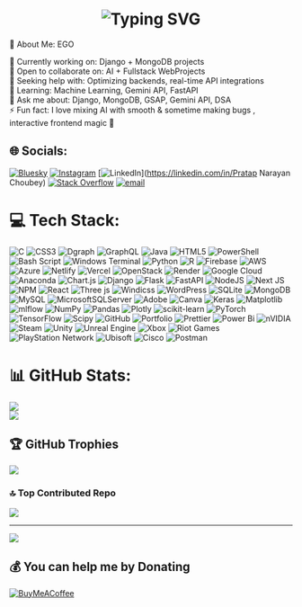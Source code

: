 <h1 align="center">
  <img src="https://readme-typing-svg.demolab.com?font=Orbitron&weight=700&size=20&pause=2000&color=00FFAA&center=true&vCenter=true&width=435&lines=pratap+choubey;Learner+%7C+Fullstack+Visionary;fkinCode24/7+That+Thinks..." alt="Typing SVG" />
</h1>
💫 About Me: EGO

🔭 Currently working on: Django + MongoDB projects   <br>
👯 Open to collaborate on: AI + Fullstack WebProjects  <br>
🤝 Seeking help with: Optimizing backends, real-time API integrations  <br>
🌱 Learning: Machine Learning, Gemini API, FastAPI   <br>
💬 Ask me about: Django, MongoDB, GSAP, Gemini API, DSA  <br>
⚡ Fun fact: I love mixing AI with smooth & sometime making bugs , interactive frontend magic 🎯

## 🌐 Socials:
[![Bluesky](https://img.shields.io/badge/bluesky-0285FF?style=for-the-badge&logo=bluesky&logoColor=%23FFFFFF)](https://bsky.app/profile/PC38) [![Instagram](https://img.shields.io/badge/Instagram-%23E4405F.svg?logo=Instagram&logoColor=white)](https://instagram.com/pratap.19.09) [![LinkedIn](https://img.shields.io/badge/LinkedIn-%230077B5.svg?logo=linkedin&logoColor=white)](https://linkedin.com/in/Pratap Narayan Choubey) [![Stack Overflow](https://img.shields.io/badge/-Stackoverflow-FE7A16?logo=stack-overflow&logoColor=white)](https://stackoverflow.com/users/user:31145562) [![email](https://img.shields.io/badge/Email-D14836?logo=gmail&logoColor=white)](mailto:pratapchoubey03@gmail.com) 

# 💻 Tech Stack:
![C](https://img.shields.io/badge/c-%2300599C.svg?style=plastic&logo=c&logoColor=white) ![CSS3](https://img.shields.io/badge/css3-%231572B6.svg?style=plastic&logo=css3&logoColor=white) ![Dgraph](https://img.shields.io/badge/dgraph-%23E50695.svg?style=plastic&logo=dgraph&logoColor=white) ![GraphQL](https://img.shields.io/badge/-GraphQL-E10098?style=plastic&logo=graphql&logoColor=white) ![Java](https://img.shields.io/badge/java-%23ED8B00.svg?style=plastic&logo=openjdk&logoColor=white) ![HTML5](https://img.shields.io/badge/html5-%23E34F26.svg?style=plastic&logo=html5&logoColor=white) ![PowerShell](https://img.shields.io/badge/PowerShell-%235391FE.svg?style=plastic&logo=powershell&logoColor=white) ![Bash Script](https://img.shields.io/badge/bash_script-%23121011.svg?style=plastic&logo=gnu-bash&logoColor=white) ![Windows Terminal](https://img.shields.io/badge/Windows%20Terminal-%234D4D4D.svg?style=plastic&logo=windows-terminal&logoColor=white) ![Python](https://img.shields.io/badge/python-3670A0?style=plastic&logo=python&logoColor=ffdd54) ![R](https://img.shields.io/badge/r-%23276DC3.svg?style=plastic&logo=r&logoColor=white) ![Firebase](https://img.shields.io/badge/firebase-%23039BE5.svg?style=plastic&logo=firebase) ![AWS](https://img.shields.io/badge/AWS-%23FF9900.svg?style=plastic&logo=amazon-aws&logoColor=white) ![Azure](https://img.shields.io/badge/azure-%230072C6.svg?style=plastic&logo=microsoftazure&logoColor=white) ![Netlify](https://img.shields.io/badge/netlify-%23000000.svg?style=plastic&logo=netlify&logoColor=#00C7B7) ![Vercel](https://img.shields.io/badge/vercel-%23000000.svg?style=plastic&logo=vercel&logoColor=white) ![OpenStack](https://img.shields.io/badge/Openstack-%23f01742.svg?style=plastic&logo=openstack&logoColor=white) ![Render](https://img.shields.io/badge/Render-%46E3B7.svg?style=plastic&logo=render&logoColor=white) ![Google Cloud](https://img.shields.io/badge/GoogleCloud-%234285F4.svg?style=plastic&logo=google-cloud&logoColor=white) ![Anaconda](https://img.shields.io/badge/Anaconda-%2344A833.svg?style=plastic&logo=anaconda&logoColor=white) ![Chart.js](https://img.shields.io/badge/chart.js-F5788D.svg?style=plastic&logo=chart.js&logoColor=white) ![Django](https://img.shields.io/badge/django-%23092E20.svg?style=plastic&logo=django&logoColor=white) ![Flask](https://img.shields.io/badge/flask-%23000.svg?style=plastic&logo=flask&logoColor=white) ![FastAPI](https://img.shields.io/badge/FastAPI-005571?style=plastic&logo=fastapi) ![NodeJS](https://img.shields.io/badge/node.js-6DA55F?style=plastic&logo=node.js&logoColor=white) ![Next JS](https://img.shields.io/badge/Next-black?style=plastic&logo=next.js&logoColor=white) ![NPM](https://img.shields.io/badge/NPM-%23CB3837.svg?style=plastic&logo=npm&logoColor=white) ![React](https://img.shields.io/badge/react-%2320232a.svg?style=plastic&logo=react&logoColor=%2361DAFB) ![Three js](https://img.shields.io/badge/threejs-black?style=plastic&logo=three.js&logoColor=white) ![Windicss](https://img.shields.io/badge/windicss-48B0F1.svg?style=plastic&logo=windi-css&logoColor=white) ![WordPress](https://img.shields.io/badge/WordPress-%23117AC9.svg?style=plastic&logo=WordPress&logoColor=white) ![SQLite](https://img.shields.io/badge/sqlite-%2307405e.svg?style=plastic&logo=sqlite&logoColor=white) ![MongoDB](https://img.shields.io/badge/MongoDB-%234ea94b.svg?style=plastic&logo=mongodb&logoColor=white) ![MySQL](https://img.shields.io/badge/mysql-4479A1.svg?style=plastic&logo=mysql&logoColor=white) ![MicrosoftSQLServer](https://img.shields.io/badge/Microsoft%20SQL%20Server-CC2927?style=plastic&logo=microsoft%20sql%20server&logoColor=white) ![Adobe](https://img.shields.io/badge/adobe-%23FF0000.svg?style=plastic&logo=adobe&logoColor=white) ![Canva](https://img.shields.io/badge/Canva-%2300C4CC.svg?style=plastic&logo=Canva&logoColor=white) ![Keras](https://img.shields.io/badge/Keras-%23D00000.svg?style=plastic&logo=Keras&logoColor=white) ![Matplotlib](https://img.shields.io/badge/Matplotlib-%23ffffff.svg?style=plastic&logo=Matplotlib&logoColor=black) ![mlflow](https://img.shields.io/badge/mlflow-%23d9ead3.svg?style=plastic&logo=numpy&logoColor=blue) ![NumPy](https://img.shields.io/badge/numpy-%23013243.svg?style=plastic&logo=numpy&logoColor=white) ![Pandas](https://img.shields.io/badge/pandas-%23150458.svg?style=plastic&logo=pandas&logoColor=white) ![Plotly](https://img.shields.io/badge/Plotly-%233F4F75.svg?style=plastic&logo=plotly&logoColor=white) ![scikit-learn](https://img.shields.io/badge/scikit--learn-%23F7931E.svg?style=plastic&logo=scikit-learn&logoColor=white) ![PyTorch](https://img.shields.io/badge/PyTorch-%23EE4C2C.svg?style=plastic&logo=PyTorch&logoColor=white) ![TensorFlow](https://img.shields.io/badge/TensorFlow-%23FF6F00.svg?style=plastic&logo=TensorFlow&logoColor=white) ![Scipy](https://img.shields.io/badge/SciPy-%230C55A5.svg?style=plastic&logo=scipy&logoColor=%white) ![GitHub](https://img.shields.io/badge/github-%23121011.svg?style=plastic&logo=github&logoColor=white) ![Portfolio](https://img.shields.io/badge/Portfolio-%23000000.svg?style=plastic&logo=firefox&logoColor=#FF7139) ![Prettier](https://img.shields.io/badge/prettier-%23F7B93E.svg?style=plastic&logo=prettier&logoColor=black) ![Power Bi](https://img.shields.io/badge/power_bi-F2C811?style=plastic&logo=powerbi&logoColor=black) ![nVIDIA](https://img.shields.io/badge/nVIDIA-%2376B900.svg?style=plastic&logo=nVIDIA&logoColor=white) ![Steam](https://img.shields.io/badge/steam-%23000000.svg?style=plastic&logo=steam&logoColor=white) ![Unity](https://img.shields.io/badge/unity-%23000000.svg?style=plastic&logo=unity&logoColor=white) ![Unreal Engine](https://img.shields.io/badge/unrealengine-%23313131.svg?style=plastic&logo=unrealengine&logoColor=white) ![Xbox](https://img.shields.io/badge/xbox-%23107C10.svg?style=plastic&logo=xbox&logoColor=white) ![Riot Games](https://img.shields.io/badge/riotgames-D32936.svg?style=plastic&logo=riotgames&logoColor=white) ![PlayStation Network](https://img.shields.io/badge/PSN-%230070D1.svg?style=plastic&logo=Playstation&logoColor=white) ![Ubisoft](https://img.shields.io/badge/Ubisoft-%23F5F5F5.svg?style=plastic&logo=Ubisoft&logoColor=black) ![Cisco](https://img.shields.io/badge/cisco-%23049fd9.svg?style=plastic&logo=cisco&logoColor=black) ![Postman](https://img.shields.io/badge/Postman-FF6C37?style=plastic&logo=postman&logoColor=white)
# 📊 GitHub Stats:
![](https://nirzak-streak-stats.vercel.app/?user=Pratap38&theme=midnight-purple&hide_border=false)<br/>
![](https://github-readme-stats.vercel.app/api/top-langs/?username=Pratap38&theme=midnight-purple&hide_border=false&include_all_commits=true&count_private=true&layout=compact)

## 🏆 GitHub Trophies
![](https://github-profile-trophy.vercel.app/?username=Pratap38&theme=midnight-purple&no-frame=false&no-bg=true&margin-w=4)

### 🔝 Top Contributed Repo
![](https://github-contributor-stats.vercel.app/api?username=Pratap38&limit=5&theme=midnight-purple&combine_all_yearly_contributions=true)

---
[![](https://visitcount.itsvg.in/api?id=Pratap38&icon=9&color=13)](https://visitcount.itsvg.in)

  ## 💰 You can help me by Donating
  [![BuyMeACoffee](https://img.shields.io/badge/Buy%20Me%20a%20Coffee-ffdd00?style=for-the-badge&logo=buy-me-a-coffee&logoColor=black)](https://buymeacoffee.com/pratap) 

  
<!-- Proudly created with GPRM ( https://gprm.itsvg.in ) -->



